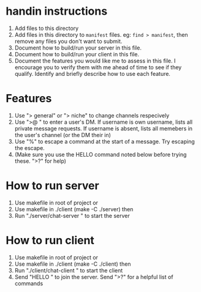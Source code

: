 
# handin instructions

1. Add files to this directory
2. Add files in this directory to `manifest` files. eg: `find > manifest`, then
remove any files you don't want to submit.
3. Document how to build/run your server in this file.
4. Document how to build/run your client in this file.
5. Document the features you would like me to assess in this file. I encourage
you to verify them with me ahead of time to see if they qualify. Identify
and briefly describe how to use each feature.


# Features

1. Use "> general" or "> niche" to change channels respecively
2. Use ">@ <username>" to enter a user's DM. If username is own username, lists all private message requests. If username is absent, lists all memebers in the user's channel (or the DM their in)
3. Use "%<command>" to escape a command at the start of a message. Try escaping the escape.
4. (Make sure you use the HELLO command noted below before trying these. ">?" for help)

# How to run server

1. Use makefile in root of project
                or
2. Use makefile in ./client (make -C ./server)
                then
3. Run "./server/chat-server <port>" to start the server

# How to run client

1. Use makefile in root of project
                or
2. Use makefile in ./client (make -C ./client)
                then
3. Run "./client/chat-client <port>" to start the client 
4. Send "HELLO <uname>" to join the server. Send ">?" for a helpful list of commands
